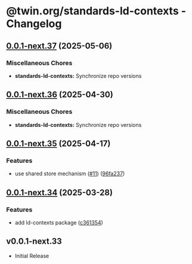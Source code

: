 # @twin.org/standards-ld-contexts - Changelog

## [0.0.1-next.37](https://github.com/twinfoundation/standards/compare/standards-ld-contexts-v0.0.1-next.36...standards-ld-contexts-v0.0.1-next.37) (2025-05-06)


### Miscellaneous Chores

* **standards-ld-contexts:** Synchronize repo versions

## [0.0.1-next.36](https://github.com/twinfoundation/standards/compare/standards-ld-contexts-v0.0.1-next.35...standards-ld-contexts-v0.0.1-next.36) (2025-04-30)


### Miscellaneous Chores

* **standards-ld-contexts:** Synchronize repo versions

## [0.0.1-next.35](https://github.com/twinfoundation/standards/compare/standards-ld-contexts-v0.0.1-next.34...standards-ld-contexts-v0.0.1-next.35) (2025-04-17)


### Features

* use shared store mechanism ([#11](https://github.com/twinfoundation/standards/issues/11)) ([96fa237](https://github.com/twinfoundation/standards/commit/96fa23735f69c1fc7e3d0019b527634fa0a042d9))

## [0.0.1-next.34](https://github.com/twinfoundation/standards/compare/standards-ld-contexts-v0.0.1-next.33...standards-ld-contexts-v0.0.1-next.34) (2025-03-28)


### Features

* add ld-contexts package ([c361354](https://github.com/twinfoundation/standards/commit/c3613542c3dab5c37cc3d9869ea72eef86bc1ba1))

## v0.0.1-next.33

- Initial Release
